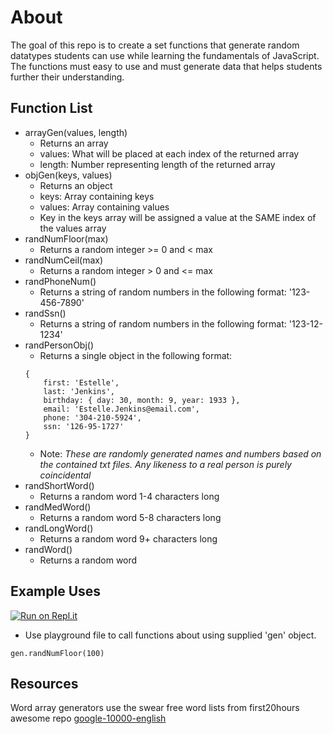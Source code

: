 # About
The goal of this repo is to create a set functions that generate random datatypes students can use while learning the fundamentals of JavaScript. The functions must easy to use and must generate data that helps students further their understanding.

## Function List
- arrayGen(values, length)
    - Returns an array
    - values: What will be placed at each index of the returned array
    - length: Number representing length of the returned array
- objGen(keys, values)
    - Returns an object
    - keys: Array containing keys
    - values: Array containing values
    - Key in the keys array will be assigned a value at the SAME index of the values array
- randNumFloor(max)
    - Returns a random integer >= 0 and < max
- randNumCeil(max)
    - Returns a random integer > 0 and <= max
- randPhoneNum()
    - Returns a string of random numbers in the following format:
    '123-456-7890'
- randSsn()
    - Returns a string of random numbers in the following format:
    '123-12-1234'
- randPersonObj()
    - Returns a single object in the following format:
    ```
    {
        first: 'Estelle',
        last: 'Jenkins',
        birthday: { day: 30, month: 9, year: 1933 },
        email: 'Estelle.Jenkins@email.com',
        phone: '304-210-5924',
        ssn: '126-95-1727'
    }
    ```
    - Note: *These are randomly generated names and numbers based on the contained txt files. Any likeness to a real person is purely coincidental*
- randShortWord()
    - Returns a random word 1-4 characters long
- randMedWord()
    - Returns a random word 5-8 characters long
- randLongWord()
    - Returns a random word 9+ characters long
- randWord()
    - Returns a random word

## Example Uses
[![Run on Repl.it](https://repl.it/badge/github/palmytree/random-generator)](https://repl.it/github/palmytree/random-generator)
- Use playground file to call functions about using supplied 'gen' object.
```JS
gen.randNumFloor(100)
```

## Resources
Word array generators use the swear free word lists from first20hours awesome repo
[google-10000-english](https://github.com/first20hours/google-10000-english)